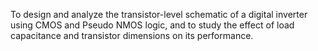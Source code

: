 To design and analyze the transistor-level schematic of a digital inverter using CMOS and Pseudo NMOS logic, and to study the effect of load capacitance and transistor dimensions on its performance.
